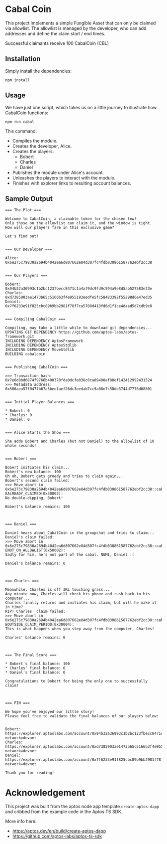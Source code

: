 # Cabal Coin

This project implements a simple Fungible Asset that can only be claimed via allowlist.
The allowlist is managed by the developer, who can add addresses and define the claim start / end times.

Successful claimants receive 100 CabalCoin (CBL)

## Installation

Simply install the dependencies:

`npm install`

## Usage

We have just one script, which takes us on a little journey to illustrate how CabalCoin functions:

`npm run cabal`

This command:

- Compiles the module.
- Creates the developer, Alice.
- Creates the players:
  - Bobert
  - Charles
  - Daniel
- Publishes the module under Alice's account.
- Unleashes the players to interact with the module.
- Finishes with explorer links to resulting account balances.

## Sample Output

```
=== The Plot ===

Welcome to CabalCoin, a claimable token for the chosen few!
Only those on the allowlist can claim it, and the window is tight.
How will our players fare in this exclusive game?

Let's find out!


=== Our Developer ===

Alice: 0x6e275c79830a2694b4042ea6d807662e84d307fc4fdb030861587762ebf2cc38


=== Our Players ===

Bobert: 0x94b32a36993c1b2bc123fbecc8471c1a4af9dc9fd9c594a9e8d5ab527583e23e
Charles: 0xd7385903ae1473b65c5166b3f4e955193eedfe5fc58483392f55298d6e47ed35
Daniel: 0x7f6233e91f825cbc89b9bb2981f78f7ca5708d413fd6d1f1ce4daad5d7cdb9c0


=== Compiling CabalCoin ===

Compiling, may take a little while to download git dependencies...
UPDATING GIT DEPENDENCY https://github.com/aptos-labs/aptos-framework.git
INCLUDING DEPENDENCY AptosFramework
INCLUDING DEPENDENCY AptosStdlib
INCLUDING DEPENDENCY MoveStdlib
BUILDING cabalcoin


=== Publishing CabalCoin ===

>>> Transaction hash: 0x7e6d8bd0874f9766b400378fda0dcfe038c0ca09480af80ef142412992431524
>>> Metadata address: 0x566aea57f0477b67a5bee1aef26dc3eedab7cc5a86e7c58de3744d7776d08801


=== Initial Player Balances ===

* Bobert: 0
* Charles: 0
* Daniel: 0


=== Alice Starts the Show ===

She adds Bobert and Charles (but not Daniel) to the allowlist of 10 whole seconds!


=== Bobert ===

Bobert initiates his claim...
Bobert's new balance: 100
Uh oh, Bobert gets greedy and tries to claim again...
Bobert's second claim failed:
>>> Move abort in 0x6e275c79830a2694b4042ea6d807662e84d307fc4fdb030861587762ebf2cc38::cabalcoin: EALREADY_CLAIMED(0x30003):
No double-dipping, Bobert!

Bobert's balance remains: 100



=== Daniel ===

Daniel hears about CabalCoin in the groupchat and tries to claim...
Daniel's claim failed:
>>> Move abort in 0x6e275c79830a2694b4042ea6d807662e84d307fc4fdb030861587762ebf2cc38::cabalcoin: ENOT_ON_ALLOWLIST(0x50002):
Sadly for him, he's not part of the cabal. NGMI, Daniel :(

Daniel's balance remains: 0



=== Charles ===

Meanwhile, Charles is off IRL touching grass...
Any minute now, Charles will check his phone and rush back to his computer...
Charles finally returns and initiates his claim, but will he make it in time?
RIP! Charles' claim failed:
>>> Move abort in 0x6e275c79830a2694b4042ea6d807662e84d307fc4fdb030861587762ebf2cc38::cabalcoin: EOUTSIDE_CLAIM_PERIOD(0x30004):
This is what happens when you step away from the computer, Charles!

Charles' balance remains: 0



=== The Final Score ===

* Bobert's final balance: 100
* Charles' final balance: 0
* Daniel's final balance: 0

Congratulations to Bobert for being the only one to successfully claim!



=== FIN ===

We hope you've enjoyed our little story!
Please feel free to validate the final balances of our players below:


Bobert: https://explorer.aptoslabs.com/account/0x94b32a36993c1b2bc123fbecc8471c1a4af9dc9fd9c594a9e8d5ab527583e23e/coins?network=devnet
Charles: https://explorer.aptoslabs.com/account/0xd7385903ae1473b65c5166b3f4e955193eedfe5fc58483392f55298d6e47ed35/coins?network=devnet
Daniel: https://explorer.aptoslabs.com/account/0x7f6233e91f825cbc89b9bb2981f78f7ca5708d413fd6d1f1ce4daad5d7cdb9c0/coins?network=devnet

Thank you for reading!
```

# Acknowledgement

This project was built from the aptos node app template `create-aptos-dapp` and cribbed from the example code in the Aptos TS SDK.

More info here:

- https://aptos.dev/en/build/create-aptos-dapp
- https://github.com/aptos-labs/aptos-ts-sdk
